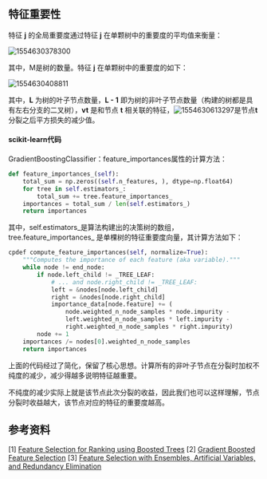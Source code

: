 ## 特征重要性

特征 **j** 的全局重要度通过特征 **j** 在单颗树中的重要度的平均值来衡量： 

![1554630378300](C:\Users\MarioCode\AppData\Roaming\Typora\typora-user-images\1554630378300.png)

其中，M是树的数量。特征 **j** 在单颗树中的重要度的如下：

![1554630408811](C:\Users\MarioCode\AppData\Roaming\Typora\typora-user-images\1554630408811.png)

其中，**L** 为树的叶子节点数量，**L - 1** 即为树的非叶子节点数量（构建的树都是具有左右分支的二叉树），**vt** 是和节点 **t** 相关联的特征，![1554630613297](C:\Users\MarioCode\AppData\Roaming\Typora\typora-user-images\1554630613297.png)是节点**t** 分裂之后平方损失的减少值。

#### scikit-learn代码

GradientBoostingClassifier：feature_importances属性的计算方法：

```python
def feature_importances_(self):
    total_sum = np.zeros((self.n_features, ), dtype=np.float64)
    for tree in self.estimators_:
        total_sum += tree.feature_importances_ 
    importances = total_sum / len(self.estimators_)
    return importances
```

其中，self.estimators_是算法构建出的决策树的数组，tree.feature_importances_ 是单棵树的特征重要度向量，其计算方法如下：

```python
cpdef compute_feature_importances(self, normalize=True):
    """Computes the importance of each feature (aka variable)."""
    while node != end_node:
        if node.left_child != _TREE_LEAF:
            # ... and node.right_child != _TREE_LEAF:
            left = &nodes[node.left_child]
            right = &nodes[node.right_child]
            importance_data[node.feature] += (
                node.weighted_n_node_samples * node.impurity -
                left.weighted_n_node_samples * left.impurity -
                right.weighted_n_node_samples * right.impurity)
        node += 1
    importances /= nodes[0].weighted_n_node_samples
    return importances
```

上面的代码经过了简化，保留了核心思想。计算所有的非叶子节点在分裂时加权不纯度的减少，减少得越多说明特征越重要。

不纯度的减少实际上就是该节点此次分裂的收益，因此我们也可以这样理解，节点分裂时收益越大，该节点对应的特征的重要度越高。

## 参考资料

[1] [Feature Selection for Ranking using Boosted Trees](https://pdfs.semanticscholar.org/156e/3c979e7bc25381fdd0614d1bab60b7aa5dfd.pdf) 
[2] [Gradient Boosted Feature Selection](http://alicezheng.org/papers/gbfs.pdf) 
[3] [Feature Selection with Ensembles, Artificial Variables, and Redundancy Elimination](http://www.jmlr.org/papers/volume10/tuv09a/tuv09a.pdf)